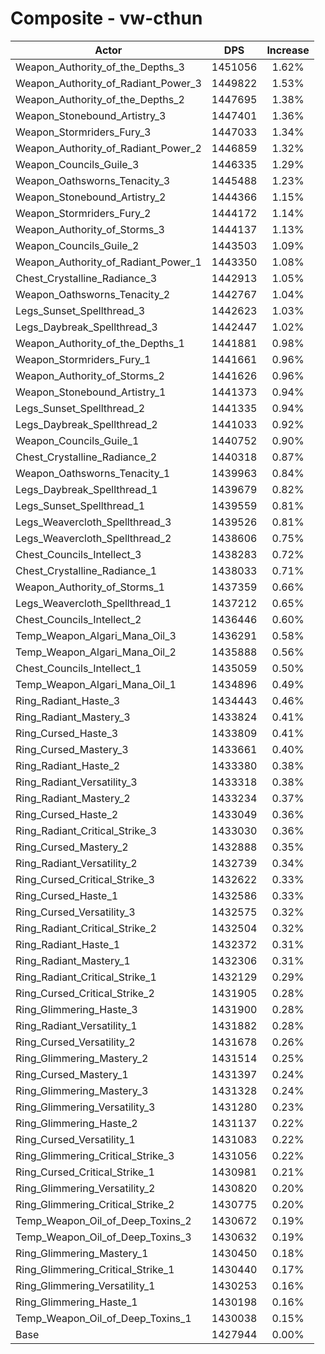 # Composite - vw-cthun
| Actor | DPS | Increase |
|---|:---:|:---:|
|Weapon_Authority_of_the_Depths_3|1451056|1.62%|
|Weapon_Authority_of_Radiant_Power_3|1449822|1.53%|
|Weapon_Authority_of_the_Depths_2|1447695|1.38%|
|Weapon_Stonebound_Artistry_3|1447401|1.36%|
|Weapon_Stormriders_Fury_3|1447033|1.34%|
|Weapon_Authority_of_Radiant_Power_2|1446859|1.32%|
|Weapon_Councils_Guile_3|1446335|1.29%|
|Weapon_Oathsworns_Tenacity_3|1445488|1.23%|
|Weapon_Stonebound_Artistry_2|1444366|1.15%|
|Weapon_Stormriders_Fury_2|1444172|1.14%|
|Weapon_Authority_of_Storms_3|1444137|1.13%|
|Weapon_Councils_Guile_2|1443503|1.09%|
|Weapon_Authority_of_Radiant_Power_1|1443350|1.08%|
|Chest_Crystalline_Radiance_3|1442913|1.05%|
|Weapon_Oathsworns_Tenacity_2|1442767|1.04%|
|Legs_Sunset_Spellthread_3|1442623|1.03%|
|Legs_Daybreak_Spellthread_3|1442447|1.02%|
|Weapon_Authority_of_the_Depths_1|1441881|0.98%|
|Weapon_Stormriders_Fury_1|1441661|0.96%|
|Weapon_Authority_of_Storms_2|1441626|0.96%|
|Weapon_Stonebound_Artistry_1|1441373|0.94%|
|Legs_Sunset_Spellthread_2|1441335|0.94%|
|Legs_Daybreak_Spellthread_2|1441033|0.92%|
|Weapon_Councils_Guile_1|1440752|0.90%|
|Chest_Crystalline_Radiance_2|1440318|0.87%|
|Weapon_Oathsworns_Tenacity_1|1439963|0.84%|
|Legs_Daybreak_Spellthread_1|1439679|0.82%|
|Legs_Sunset_Spellthread_1|1439559|0.81%|
|Legs_Weavercloth_Spellthread_3|1439526|0.81%|
|Legs_Weavercloth_Spellthread_2|1438606|0.75%|
|Chest_Councils_Intellect_3|1438283|0.72%|
|Chest_Crystalline_Radiance_1|1438033|0.71%|
|Weapon_Authority_of_Storms_1|1437359|0.66%|
|Legs_Weavercloth_Spellthread_1|1437212|0.65%|
|Chest_Councils_Intellect_2|1436446|0.60%|
|Temp_Weapon_Algari_Mana_Oil_3|1436291|0.58%|
|Temp_Weapon_Algari_Mana_Oil_2|1435888|0.56%|
|Chest_Councils_Intellect_1|1435059|0.50%|
|Temp_Weapon_Algari_Mana_Oil_1|1434896|0.49%|
|Ring_Radiant_Haste_3|1434443|0.46%|
|Ring_Radiant_Mastery_3|1433824|0.41%|
|Ring_Cursed_Haste_3|1433809|0.41%|
|Ring_Cursed_Mastery_3|1433661|0.40%|
|Ring_Radiant_Haste_2|1433380|0.38%|
|Ring_Radiant_Versatility_3|1433318|0.38%|
|Ring_Radiant_Mastery_2|1433234|0.37%|
|Ring_Cursed_Haste_2|1433049|0.36%|
|Ring_Radiant_Critical_Strike_3|1433030|0.36%|
|Ring_Cursed_Mastery_2|1432888|0.35%|
|Ring_Radiant_Versatility_2|1432739|0.34%|
|Ring_Cursed_Critical_Strike_3|1432622|0.33%|
|Ring_Cursed_Haste_1|1432586|0.33%|
|Ring_Cursed_Versatility_3|1432575|0.32%|
|Ring_Radiant_Critical_Strike_2|1432504|0.32%|
|Ring_Radiant_Haste_1|1432372|0.31%|
|Ring_Radiant_Mastery_1|1432306|0.31%|
|Ring_Radiant_Critical_Strike_1|1432129|0.29%|
|Ring_Cursed_Critical_Strike_2|1431905|0.28%|
|Ring_Glimmering_Haste_3|1431900|0.28%|
|Ring_Radiant_Versatility_1|1431882|0.28%|
|Ring_Cursed_Versatility_2|1431678|0.26%|
|Ring_Glimmering_Mastery_2|1431514|0.25%|
|Ring_Cursed_Mastery_1|1431397|0.24%|
|Ring_Glimmering_Mastery_3|1431328|0.24%|
|Ring_Glimmering_Versatility_3|1431280|0.23%|
|Ring_Glimmering_Haste_2|1431137|0.22%|
|Ring_Cursed_Versatility_1|1431083|0.22%|
|Ring_Glimmering_Critical_Strike_3|1431056|0.22%|
|Ring_Cursed_Critical_Strike_1|1430981|0.21%|
|Ring_Glimmering_Versatility_2|1430820|0.20%|
|Ring_Glimmering_Critical_Strike_2|1430775|0.20%|
|Temp_Weapon_Oil_of_Deep_Toxins_2|1430672|0.19%|
|Temp_Weapon_Oil_of_Deep_Toxins_3|1430632|0.19%|
|Ring_Glimmering_Mastery_1|1430450|0.18%|
|Ring_Glimmering_Critical_Strike_1|1430440|0.17%|
|Ring_Glimmering_Versatility_1|1430253|0.16%|
|Ring_Glimmering_Haste_1|1430198|0.16%|
|Temp_Weapon_Oil_of_Deep_Toxins_1|1430038|0.15%|
|Base|1427944|0.00%|

